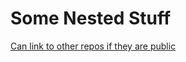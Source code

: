 # Some Nested Stuff

[Can link to other repos if they are public](https://stuart-thomas-demo-org.github.io/my-second-repo/#/)
